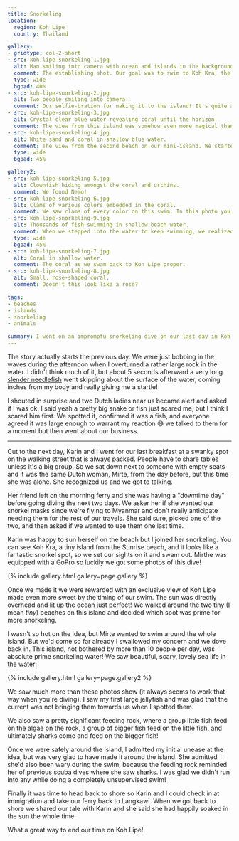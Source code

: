 ```yaml
---
title: Snorkeling
location:
  region: Koh Lipe
  country: Thailand

gallery:
- gridtype: col-2-short
- src: koh-lipe-snorkeling-1.jpg
  alt: Man smiling into camera with ocean and islands in the background.
  comment: The establishing shot. Our goal was to swim to Koh Kra, the island in the middle-right of this photo.
  type: wide
  bgpad: 40%
- src: koh-lipe-snorkeling-2.jpg
  alt: Two people smiling into camera.
  comment: Our selfie-bration for making it to the island! It's quite a swim when you're fighting the waves without fins.
- src: koh-lipe-snorkeling-3.jpg
  alt: Crystal clear blue water revealing coral until the horizon.
  comment: The view from this island was somehow even more magical than from the main beach.
- src: koh-lipe-snorkeling-4.jpg
  alt: White sand and coral in shallow blue water.
  comment: The view from the second beach on our mini-island. We started swimming from here.
  type: wide
  bgpad: 45%

gallery2:
- src: koh-lipe-snorkeling-5.jpg
  alt: Clownfish hiding amongst the coral and urchins.
  comment: We found Nemo!
- src: koh-lipe-snorkeling-6.jpg
  alt: Clams of various colors embedded in the coral.
  comment: We saw clams of every color on this swim. In this photo you see purple, green, turquoise, and brown.
- src: koh-lipe-snorkeling-9.jpg
  alt: Thousands of fish swimming in shallow beach water.
  comment: When we stepped into the water to keep swimming, we realized we were in the middle of a large school of fish!
  type: wide
  bgpad: 45%
- src: koh-lipe-snorkeling-7.jpg
  alt: Coral in shallow water.
  comment: The coral as we swam back to Koh Lipe proper.
- src: koh-lipe-snorkeling-8.jpg
  alt: Small, rose-shaped coral.
  comment: Doesn't this look like a rose?

tags:
- beaches
- islands
- snorkeling
- animals

summary: I went on an impromptu snorkeling dive on our last day in Koh Lipe and saw some really fantastic sea life.
---
```


The story actually starts the previous day. We were just bobbing in the waves during the afternoon when I overturned a rather large rock in the water. I didn't think much of it, but about 5 seconds afterward a very long [slender needlefish](http://www.ecologyasia.com/verts/fishes/slender-needlefish.htm) went skipping about the surface of the water, coming inches from my body and really giving me a startle!

I shouted in surprise and two Dutch ladies near us became alert and asked if I was ok. I said yeah a pretty big snake or fish just scared me, but I think I scared him first. We spotted it, confirmed it was a fish, and everyone agreed it was large enough to warrant my reaction 😅 we talked to them for a moment but then went about our business.

---

Cut to the next day, Karin and I went for our last breakfast at a swanky spot on the walking street that is always packed. People have to share tables unless it's a big group. So we sat down next to someone with empty seats and it was the same Dutch woman, Mirte, from the day before, but this time she was alone. She recognized us and we got to talking.

Her friend left on the morning ferry and she was having a "downtime day" before going diving the next two days. We asker her if she wanted our snorkel masks since we're flying to Myanmar and don't really anticipate needing them for the rest of our travels. She said sure, picked one of the two, and then asked if we wanted to use them one last time.

Karin was happy to sun herself on the beach but I joined her snorkeling. You can see Koh Kra, a tiny island from the Sunrise beach, and it looks like a fantastic snorkel spot, so we set our sights on it and swam out. Mirthe was equipped with a GoPro so luckily we got some photos of this dive!

{% include gallery.html gallery=page.gallery %}

Once we made it we were rewarded with an exclusive view of Koh Lipe made even more sweet by the timing of our swim. The sun was directly overhead and lit up the ocean just perfect! We walked around the two tiny (I mean _tiny_) beaches on this island and decided which spot was prime for more snorkeling.

I wasn't so hot on the idea, but Mirte wanted to swim around the whole island. But we'd come so far already I swallowed my concern and we dove back in. This island, not bothered by more than 10 people per day, was absolute prime snorkeling water! We saw beautiful, scary, lovely sea life in the water:

{% include gallery.html gallery=page.gallery2 %}

We saw much more than these photos show (it always seems to work that way when you're diving). I saw my first large jellyfish and was glad that the current was not bringing them towards us when I spotted them.

We also saw a pretty significant feeding rock, where a group little fish feed on the algae on the rock, a group of bigger fish feed on the little fish, and ultimately sharks come and feed on the bigger fish!

Once we were safely around the island, I admitted my initial unease at the idea, but was very glad to have made it around the island. She admitted she'd also been wary during the swim, because the feeding rock reminded her of previous scuba dives where she saw sharks. I was glad we didn't run into any while doing a completely unsupervised swim!

Finally it was time to head back to shore so Karin and I could check in at immigration and take our ferry back to Langkawi. When we got back to shore we shared our tale with Karin and she said she had happily soaked in the sun the whole time.

What a great way to end our time on Koh Lipe!
